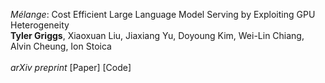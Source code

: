*Mélange*: Cost Efficient Large Language Model Serving by Exploiting GPU Heterogeneity\
**Tyler Griggs**, Xiaoxuan Liu, Jiaxiang Yu, Doyoung Kim, Wei-Lin Chiang, Alvin Cheung, Ion Stoica\
\
<span style="font-style:italic">arXiv preprint</span> [<a style="text-decoration:none" href="https://arxiv.org/abs/2404.14527" target="_blank">Paper</a>] [<a style="text-decoration:none" href="https://github.com/tyler-griggs/melange-release" target="_blank">Code</a>]
